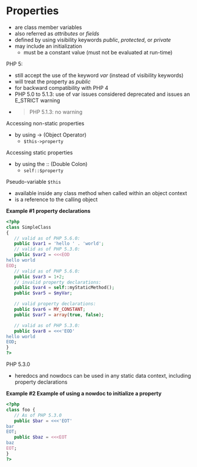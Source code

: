 # Properties
- are class member variables
- also referred as *attributes* or *fields*
- defined by using visibility keywords *public*, *protected*, or *private*
- may include an initialization
  - must be a constant value (must not be evaluated at run-time)

PHP 5: 
  - still accept the use of the keyword *var* (instead of visibility keywords)
  - will treat the property as *public*
  - for backward compatibility with PHP 4
  - PHP 5.0 to 5.1.3: use of var issues considered deprecated and issues an E_STRICT warning
  - > PHP 5.1.3: no warning
  
Accessing non-static properties
- by using -> (Object Operator)
  - `$this->property`

Accessing static properties
- by using the :: (Double Colon)
  - `self::$property`
  
Pseudo-variable `$this`
- available inside any class method when called within an object context
- is a reference to the calling object

**Example #1 property declarations**

```php
<?php
class SimpleClass
{
   // valid as of PHP 5.6.0:
   public $var1 = 'hello ' . 'world';
   // valid as of PHP 5.3.0:
   public $var2 = <<<EOD
hello world
EOD;
   // valid as of PHP 5.6.0:
   public $var3 = 1+2;
   // invalid property declarations:
   public $var4 = self::myStaticMethod();
   public $var5 = $myVar;

   // valid property declarations:
   public $var6 = MY_CONSTANT;
   public $var7 = array(true, false);

   // valid as of PHP 5.3.0:
   public $var8 = <<<'EOD'
hello world
EOD;
}
?>
```

PHP 5.3.0
- heredocs and nowdocs can be used in any static data context, including property declarations

**Example #2 Example of using a nowdoc to initialize a property**

```php
<?php
class foo {
   // As of PHP 5.3.0
   public $bar = <<<'EOT'
bar
EOT;
   public $baz = <<<EOT
baz
EOT;
}
?>
```
